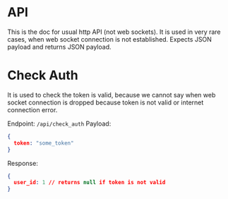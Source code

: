 # API

This is the doc for usual http API (not web sockets).
It is used in very rare cases, when web socket connection is not established.
Expects JSON payload and returns JSON payload.

# Check Auth

It is used to check the token is valid, because we cannot
say when web socket connection is dropped because token is not valid or internet connection error.

Endpoint: `/api/check_auth`
Payload: 
```json
{
  token: "some_token"
}
```
Response:
```json
{
  user_id: 1 // returns null if token is not valid
}
```
